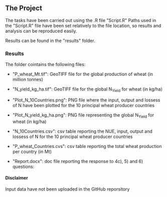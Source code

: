 ## The Project

The tasks have been carried out using the .R file "Script.R"
Paths used in the "Script.R" file have been set relatively to the file location, so results and analysis can be reproduced easily.


Results can be found in the "results" folder.

### Results

The folder cointains the following files:

- "P_wheat_Mt.tif": GeoTIFF file for the global production of wheat (in million tonnes)
- "N_yield_kg_ha.tif": GeoTIFF file for the global N<sub>Yield</sub> for wheat (in kg/ha)

- "Plot_N_10Countries.png": PNG file where the input, output and lossess of N have been plotted for the 10 principal wheat producer countries
- "Plot_N_yield_kg_ha.png": PNG file representing the global N<sub>Yield</sub> for wheat (in kg/ha)

- "N_10Countries.csv": csv table  reporting the NUE, input, output and lossess of N for the 10 principal wheat producer countries
- "P_wheat_Countries.cvs": csv table reporting the total wheat production per country (in Mt)

- "Report.docx": doc file reporting the response to 4c), 5) and 6) questions:

#### Disclaimer
Input data have not been uploaded in the GitHub reporsitory


